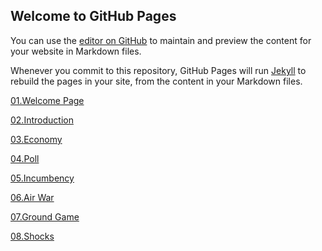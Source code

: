 ## Welcome to GitHub Pages

You can use the [editor on GitHub](https://github.com/fyohannes/Data_Elections/edit/master/README.md) to maintain and preview the content for your website in Markdown files.

Whenever you commit to this repository, GitHub Pages will run [Jekyll](https://jekyllrb.com/) to rebuild the pages in your site, from the content in your Markdown files.

[01.Welcome Page](WelcomePage.md)

[02.Introduction](intro.md)

[03.Economy](Economy.md)

[04.Poll](Poll.md)

[05.Incumbency](Incumbency.md)

[06.Air War](AirWar.md)

[07.Ground Game](GroundGame.md)

[08.Shocks](Shocks.md)
